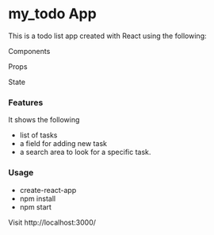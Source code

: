 # my_todo App


This is a todo list app created with React using the following:

Components

Props

State

### Features

It shows the following 

- list of tasks
- a field for adding new task 
- a search area to look for a specific task.

### Usage

- create-react-app
- npm install
- npm start


Visit http://localhost:3000/
